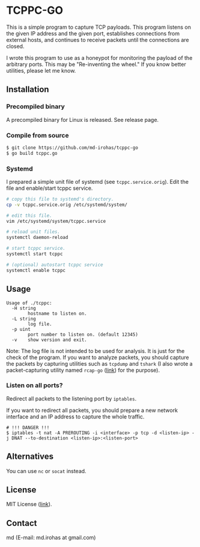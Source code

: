 # TCPPC-GO

This is a simple program to capture TCP payloads. This program listens on the
given IP address and the given port, establishes connections from external
hosts, and continues to receive packets until the connections are closed.

I wrote this program to use as a honeypot for monitoring the payload of the
arbitrary ports. This may be "Re-inventing the wheel."
If you know better utilities, please let me know.


## Installation

### Precompiled binary

A precompiled binary for Linux is released. See release page.


### Compile from source

```sh
$ git clone https://github.com/md-irohas/tcppc-go
$ go build tcppc.go
```


### Systemd

I prepared a simple unit file of systemd (see `tcppc.service.orig`).
Edit the file and enable/start tcppc service.

```sh
# copy this file to systemd's directory.
cp -v tcppc.service.orig /etc/systemd/system/

# edit this file.
vim /etc/systemd/system/tcppc.service

# reload unit files.
systemctl daemon-reload

# start tcppc service.
systemctl start tcppc

# (optional) autostart tcppc service
systemctl enable tcppc
```


## Usage

```
Usage of ./tcppc:
  -H string
    	hostname to listen on.
  -L string
    	log file.
  -p uint
    	port number to listen on. (default 12345)
  -v	show version and exit.
```

Note: The log file is not intended to be used for analysis.
It is just for the check of the program.
If you want to analyze packets, you should capture the packets by capturing
utilities such as `tcpdump` and `tshark` (I also wrote a packet-capturing
utility named `rcap-go` ([link](https://github.com/md-irohas/rcap-gp)) for the
purpose).


### Listen on all ports?

Redirect all packets to the listening port by `iptables`.

If you want to redirect all packets, you should prepare a new network interface
and an IP address to capture the whole traffic.

```
# !!! DANGER !!!
$ iptables -t nat -A PREROUTING -i <interface> -p tcp -d <listen-ip> -j DNAT --to-destination <listen-ip>:<listen-port>
```


## Alternatives

You can use `nc` or `socat` instead.


## License

MIT License ([link](https://opensource.org/licenses/MIT)).


## Contact

md (E-mail: md.irohas at gmail.com)


